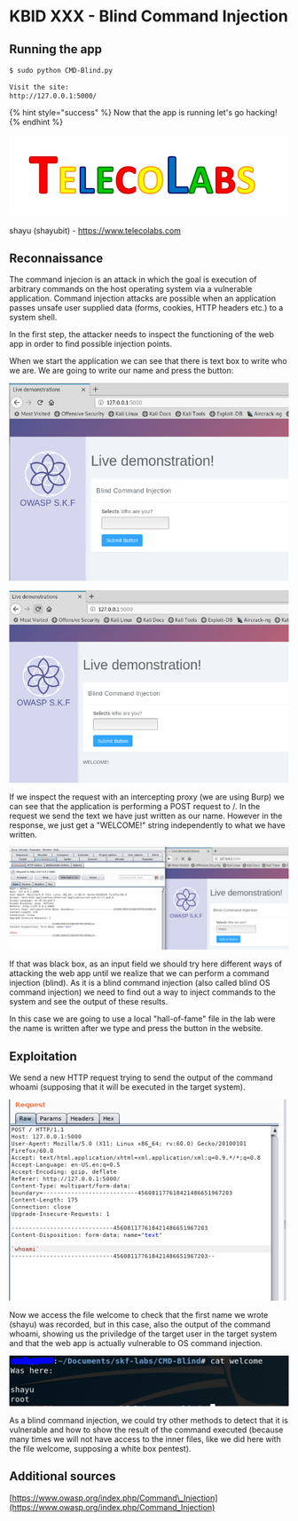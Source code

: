 # KBID XXX - Blind Command Injection

## Running the app

```text
$ sudo python CMD-Blind.py
```

```text
Visit the site:
http://127.0.0.1:5000/
```

{% hint style="success" %}
Now that the app is running let's go hacking!
{% endhint %}

![Docker Image and write-up thanks to TelecoLabs!](.gitbook/assets/telecolabs.png)

shayu (shayubit) - https://www.telecolabs.com

## Reconnaissance

The command injecion is an attack in which the goal is execution of arbitrary commands on the host operating system via a vulnerable application. Command injection attacks are possible when an application passes unsafe user supplied data (forms, cookies, HTTP headers etc.) to a system shell.

In the first step, the attacker needs to inspect the functioning of the web app in order to find possible injection points.

When we start the application we can see that there is text box to write who we are. We are going to write our name and press the button:

![](.gitbook/assets/cmdblind20.png)

![](.gitbook/assets/cmdblind22.png)

If we inspect the request with an intercepting proxy \(we are using Burp\) we can see that the application is performing a POST request to /. In the request we send the text we have just written as our name. However in the response, we just get a "WELCOME!" string independently to what we have written.

![](.gitbook/assets/cmdblind21.png)

If that was black box, as an input field we should try here different ways of attacking the web app until we realize that we can perform a command injection (blind).
As it is a blind command injection (also called blind OS command injection) we need to find out a way to inject commands to the system and see the output of these results.

In this case we are going to use a local "hall-of-fame" file in the lab were the name is written after we type and press the button in the website.

## Exploitation

We send a new HTTP request trying to send the output of the command whoami (supposing that it will be executed in the target system).

![](.gitbook/assets/cmdblind23.png)

Now we access the file welcome to check that the first name we wrote (shayu) was recorded, but in this case, also the output of the command whoami, showing us the priviledge of the target user in the target system and that the web app is actually vulnerable to OS command injection.

![](.gitbook/assets/cmdblind24.png)

As a blind command injection, we could try other methods to detect that it is vulnerable and how to show the result of the command executed (because many times we will not have access to the inner files, like we did here with the file welcome, supposing a white box pentest).

## Additional sources

[https://www.owasp.org/index.php/Command\_Injection](https://www.owasp.org/index.php/Command_Injection)

